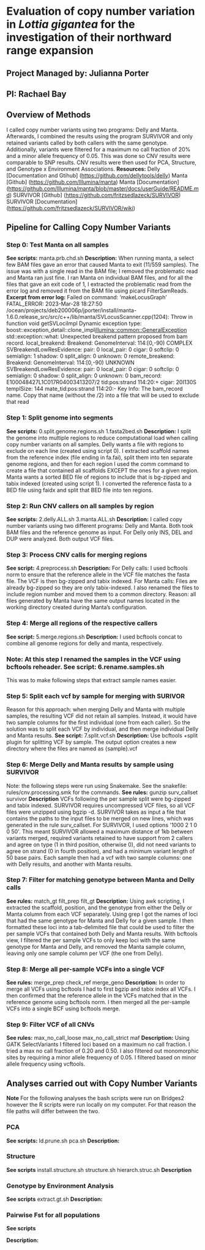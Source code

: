 # Evaluation of copy number variation in *Lottia gigantea* for the investigation of their northward range expansion
## Project Managed by: Julianna Porter
## PI: Rachael Bay

## Overview of Methods
I called copy number variants using two programs: Delly and Manta. Afterwards, I combined the results using the program SURVIVOR and only retained variants called by both callers with the same genotype. Additionally, variants were filtered for a maximum no call fraction of 20% and a minor allele frequency of 0.05. This was done so CNV results were comparable to SNP results. CNV results were then used for PCA, Structure, and Genotype x Environment Associations. 
**Resources:**
Delly [Documentation and Gtihub]
 (https://github.com/dellytools/delly)
Manta [Github]
 (https://github.com/Illumina/manta)
Manta [Documentation]
 (https://github.com/Illumina/manta/blob/master/docs/userGuide/README.md)
SURVIVOR [Github]
 (https://github.com/fritzsedlazeck/SURVIVOR)
SURVIVOR [Documentation]
 (https://github.com/fritzsedlazeck/SURVIVOR/wiki)
## Pipeline for Calling Copy Number Variants
### Step 0: Test Manta on all samples
**See scripts:**
    manta.prb.chd.sh
**Description:**
When running manta, a select few BAM files gave an error that caused Manta to exit (11/559 samples). The issue was with a single read in the BAM file; I removed the problematic read and Manta ran just fine. I ran Manta on individual BAM files, and for all the files that gave an exit code of 1, I extracted the problematic read from the error log and removed it from the BAM file using picard FilterSamReads. 
**Excerpt from error log:**
    Failed on command: ‘makeLocusGraph’
    FATAL_ERROR: 2023-Mar-28 18:27:50 /ocean/projects/deb200006p/jporter/install/manta-1.6.0.release_src/src/c++/lib/manta/SVLocusScanner.cpp(1204): Throw in function void getSVLociImpl
    Dynamic exception type: boost::exception_detail::clone_impl<illumina::common::GeneralException>
    std::exception::what: Unexpected breakend pattern proposed from bam record.
    local_breakend: Breakend: GenomeInterval: 114:[0,-90) COMPLEX
    SVBreakendLowResEvidence: pair: 0 local_pair: 0 cigar: 0 softclip: 0 semialign: 1 shadow: 0 split_align: 0 unknown: 0
    remote_breakend: Breakend: GenomeInterval: 114:[0,-90) UNKNOWN
    SVBreakendLowResEvidence: pair: 0 local_pair: 0 cigar: 0 softclip: 0 semialign: 0 shadow: 0 split_align: 0 unknown: 0
    bam_record: E100048427L1C017R04003413207/2 tid:pos:strand 114:20:+ cigar: 20I130S templSize: 144 mate_tid:pos:strand 114:20:-
Key Info: The bam_record name. Copy that name (without the /2) into a file that will be used to exclude that read
### Step 1: Split genome into segments
**See scripts:**
    0.split.genome.regions.sh
    1.fasta2bed.sh
**Description:**
I split the genome into multiple regions to reduce computational load when calling copy number variants on all samples. Delly wants a file with regions to exclude on each line (created using script 0). I extracted scaffold names from the reference index (file ending in fa.fai), split them into ten separate genome regions, and then for each region I used the comm command to create a file that contained all scaffolds EXCEPT the ones for a given region. Manta wants a sorted BED file of regions to include that is bg-zipped and tabix indexed (created using script 1). I converted the reference fasta to a BED file using faidx and split that BED file into ten regions. 
### Step 2: Run CNV callers on all samples by region
**See scripts:**
    2.delly.ALL.sh
    3.manta.ALL.sh
**Description:**
I called copy number variants using two different programs: Delly and Manta. Both took BAM files and the reference genome as input. For Delly only INS, DEL and DUP were analyzed. Both output VCF files. 
### Step 3: Process CNV calls for merging regions
**See script:**
    4.preprocess.sh
**Description:**
For Delly calls:
I used bcftools norm to ensure that the reference allele in the VCF file matches the fasta file. The VCF is then bg-zipped and tabix indexed.
For Manta calls:
Files are already bg-zipped so they are only tabix-indexed. I also renamed the files to include region number and moved them to a common directory. Reason: all files generated by Manta have the same output names located in the working directory created during Manta’s configuration.
### Step 4: Merge all regions of the respective callers
**See script:**
    5.merge.regions.sh
**Description:**
I used bcftools concat to combine all genome regions for delly and manta, respectively. 
### Note: At this step I renamed the samples in the VCF using bcftools reheader. See script: 6.rename.samples.sh
This was to make following steps that extract sample names easier.
### Step 5: Split each vcf by sample for merging with SURIVOR
Reason for this approach: when merging Delly and Manta with multiple samples, the resulting VCF did not retain all samples. Instead, it would have two sample columns for the first individual (one from each caller). So the solution was to split each VCF by individual, and then merge individual Delly and Manta results. 
**See script:**
    7.split.vcf.sh
**Description:**
Use bcftools +split plugin for splitting VCF by sample. The output option creates a new directory where the files are named as {sample}.vcf 
### Step 6: Merge Delly and Manta results by sample using SURVIVOR
Note: the following steps were run using Snakemake. See the snakefile: rules/cnv.processing.smk for the commands. 
**See rules:**
    gunzip
    surv_callset
    survivor
**Description**
VCFs following the per sample split were bg-zipped and tabix indexed. SURVIVOR requires uncompressed VCF files, so all VCF files were unzipped using bgzip -d. SURVIVOR takes as input a file that contains the paths to the input files to be merged on new lines, which was generated in the rule surv_callset. For SURVIVOR, I used options '1000 2 1 0 0 50'. This meant SURVIVOR allowed a maximum distance of 1kb between variants merged, required variants retained to have support from 2 callers and agree on type (1 in third position, otherwise 0), did not need variants to agree on strand (0 in fourth position), and had a minimum variant length of 50 base pairs. Each sample then had a vcf with two sample columns: one with Delly results, and another with Manta results. 
### Step 7: Filter for matching genotype between Manta and Delly calls
**See rules:**
    match_gt
    filt_prep
    filt_gt
**Description:**
Using awk scripting, I extracted the scaffold, position, and the genotype from either the Delly or Manta column from each VCF separately. Using grep I got the names of loci that had the same genotype for Manta and Delly for a given sample. I then formatted these loci into a tab-delimited file that could be used to filter the per sample VCFs that contained both Delly and Manta results. With bcftools view, I filtered the per sample VCFs to only keep loci with the same genotype for Manta and Delly, and removed the Manta sample column, leaving only one sample column per VCF (the one from Delly).
### Step 8: Merge all per-sample VCFs into a single VCF
**See rules:**
    merge_prep
    check_ref
    merge_geno
**Description:**
In order to merge all VCFs using bcftools I had to first bgzip and tabix index all VCFs. I then confirmed that the reference allele in the VCFs matched that in the reference genome using bcftools norm. I then merged all the per-sample VCFs into a single BCF using bcftools merge.
### Step 9: Filter VCF of all CNVs
**See rules:**
    max_no_call_loose
    max_no_call_strict
    maf
**Description:**
Using GATK SelectVariants I filtered loci based on a maximum no call fraction. I tried a max no call fraction of 0.20 and 0.50. I also filtered out monomorphic sites by requiring a minor allele frequency of 0.05. I filtered based on minor allele frequency using vcftools. 
## Analyses carried out with Copy Number Variants
**Note** For the following analyses the bash scripts were run on Bridges2 however the R scripts were run locally on my computer. For that reason the file paths will differ between the two.
### PCA
**See scripts:**
    ld.prune.sh
    pca.sh
**Description:**

### Structure
**See scripts**
    install.structure.sh
    structure.sh
    hierarch.struc.sh
**Description**

### Genotype by Environment Analysis
**See scripts**
    extract.gt.sh
**Description:**

### Pairwise Fst for all populations
**See scripts**

**Description:**
